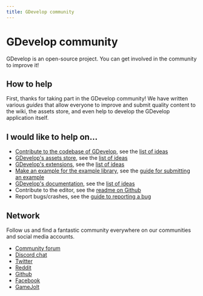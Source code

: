 ```yaml
---
title: GDevelop community
---
```

# GDevelop community

GDevelop is an open-source project. You can get involved in the community to improve it!

## How to help

First, thanks for taking part in the GDevelop community!
We have written various *guides* that allow everyone to improve and submit quality content to the wiki, the assets store, and even help to develop the GDevelop application itself.

## I would like to help on...

* [Contribute to the codebase of GDevelop](https://gdevelop.io/contribute/), see the [list of ideas](https://trello.com/b/qf0lM7k8/gdevelop-roadmap)
* [GDevelop's assets store](/gdevelop5/community/contribute-to-the-assets-store), see the [list of ideas](https://trello.com/b/xoOCKFOf/gdevelop-assets)
* [GDevelop's extensions](/gdevelop5/extensions/share), see the [list of ideas](https://trello.com/b/AftjL2v1/gdevelop-extensions)
* [Make an example for the example library](https://github.com/GDevelopApp/GDevelop-examples/issues), see the [guide for submitting an example](/gdevelop5/community/guide-for-submitting-an-example)
* [GDevelop's documentation](/gdevelop5/community/contribute-to-the-wiki), see the [list of ideas](https://trello.com/b/3D1PXrga/gdevelop-documentation)
* Contribute to the editor, see the [readme on Github](https://github.com/4ian/GDevelop/blob/master/newIDE/README.md)
* Report bugs/crashes, see the [guide to reporting a bug](/gdevelop5/community/guide-to-reporting-a-bug)

## Network

Follow us and find a fantastic community everywhere on our communities and social media accounts.

* [Community forum](http://forum.gdevelop.io)
* [Discord chat](https://discord.gg/rjdYHvj)
* [Twitter](http://twitter.com/gdevelopapp)
* [Reddit](https://www.reddit.com/r/gdevelop/)
* [Github](https://github.com/4ian/GDevelop/)
* [Facebook](https://www.facebook.com/GDevelopApp/)
* [GameJolt](https://gamejolt.com/c/Gdev-au7mxt)

